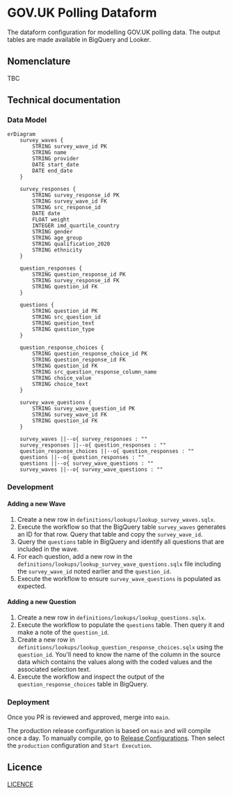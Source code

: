 # GOV.UK Polling Dataform

The dataform configuration for modelling GOV.UK polling data. The output tables are made available in BigQuery and Looker.

## Nomenclature

TBC

## Technical documentation

### Data Model

```mermaid
erDiagram
    survey_waves {
        STRING survey_wave_id PK
        STRING name
        STRING provider
        DATE start_date
        DATE end_date
    }

    survey_responses {
        STRING survey_response_id PK
        STRING survey_wave_id FK
        STRING src_response_id
        DATE date
        FLOAT weight
        INTEGER imd_quartile_country
        STRING gender
        STRING age_group
        STRING qualification_2020
        STRING ethnicity
    }

    question_responses {
        STRING question_response_id PK
        STRING survey_response_id FK
        STRING question_id FK
    }

    questions {
        STRING question_id PK
        STRING src_question_id
        STRING question_text
        STRING question_type
    }

    question_response_choices {
        STRING question_response_choice_id PK
        STRING question_response_id FK
        STRING question_id FK
        STRING src_question_response_column_name
        STRING choice_value
        STRING choice_text
    }

    survey_wave_questions {
        STRING survey_wave_question_id PK
        STRING survey_wave_id FK
        STRING question_id FK
    }

    survey_waves ||--o{ survey_responses : ""
    survey_responses ||--o{ question_responses : ""
    question_response_choices ||--o{ question_responses : ""
    questions ||--o{ question_responses : ""
    questions ||--o{ survey_wave_questions : ""
    survey_waves ||--o{ survey_wave_questions : ""
```

### Development

#### Adding a new Wave
1. Create a new row in `definitions/lookups/lookup_survey_waves.sqlx`.
2. Execute the workflow so that the BigQuery table `survey_waves` generates an ID for that row.
Query that table and copy the `survey_wave_id`.
3. Query the `questions` table in BigQuery and identify all questions that are included in the wave.
4. For each question,
    add a new row in the `definitions/lookups/lookup_survey_wave_questions.sqlx` file including the `survey_wave_id` noted earlier and the `question_id`.
5. Execute the workflow to ensure `survey_wave_questions` is populated as expected.

#### Adding a new Question
1. Create a new row in `definitions/lookups/lookup_questions.sqlx`.
2. Execute the workflow to populate the `questions` table. Then query it and make a note of the `question_id`.
3. Create a new row in `definitions/lookups/lookup_question_response_choices.sqlx` using the `question_id`.
You'll need to know the name of the column in the source data which contains the values along with the coded values and the associated selection text.
4. Execute the workflow and inspect the output of the `question_response_choices` table in BigQuery.

### Deployment
Once you PR is reviewed and approved, merge into `main`.

The production release configuration is based on `main` and will compile once a day. To manually compile, go to [Release Configurations](https://console.cloud.google.com/bigquery/dataform/locations/europe-west2/repositories/polling/details/release-scheduling?hl=en&inv=1&invt=Ab1Ofw&project=gds-bq-reporting).
Then select the `production` configuration and `Start Execution`.

## Licence

[LICENCE](LICENSE)
